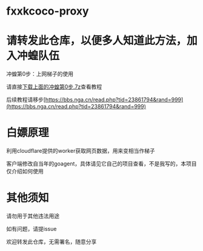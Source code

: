 # fxxkcoco-proxy

# 请转发此仓库，以便多人知道此方法，加入冲蝗队伍

冲蝗第0步：上网梯子的使用

请直接[下载上面的冲蝗第0步.7z](https://github.com/kbtghbf/fxxkcoco-proxy/raw/main/%E5%86%B2%E8%9D%97%E7%AC%AC0%E6%AD%A5.7z)查看教程

后续教程请移步[https://bbs.nga.cn/read.php?tid=23861794&rand=999](https://bbs.nga.cn/read.php?tid=23861794&rand=999)

# 白嫖原理

利用cloudflare提供的worker获取网页数据，用来变相当作梯子

客户端修改自当年的goagent，具体请见它自己的项目查看，不是我写的，本项目仅介绍如何使用

# 其他须知

请勿用于其他违法用途

如有问题，请提issue

欢迎转发此仓库，无需署名，随意分享
